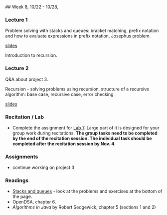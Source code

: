 <div class="week">

<div class="week_heading" markdown="1">
## Week 8, 10/22 - 10/28,
</div>

<div class="column_materials"  markdown="1">

### Lecture 1

Problem solving with stacks and queues: bracket matching, prefix notation
and how to evaluate expressions in prefix notation, Josephus problem.

[slides](slides/07-problem_solving.html)

Introduction to recursion.

### Lecture 2

Q&A about project 3.

Recursion - solving problems using recursion, structure of a recursive algorithm:
base case, recursive case, error checking.

[slides](slides/08-recursion.html)


### Recitation / Lab

- Complete the assignment for [Lab 7](labs/lab7). Large part of it is designed for your group work during recitations.
  __The group tasks need to be completed by the end of the recitation session.
The individual task should be completed after the recitation session by Nov. 4.__

</div>

<div class="column_assign"  markdown="1">

### Assignments

- continue working on project 3

### Readings

- [Stacks and queues](https://introcs.cs.princeton.edu/java/43stack/) - look at the problems and exercises at the bottom of the page.
- OpenDSA, chapter 6.
- _Algorithms in Java_ by Robert Sedgewick, chapter 5 (sections 1 and 2)

</div>
</div>
